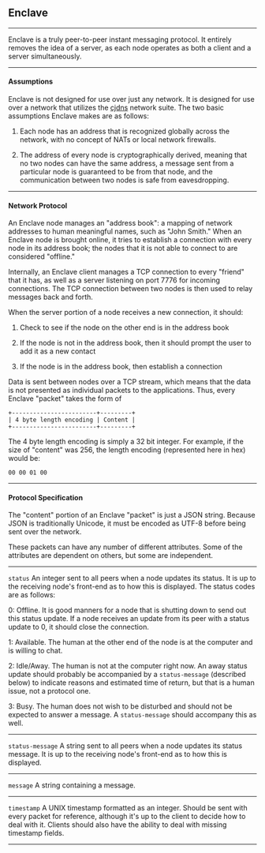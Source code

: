 ## **Enclave**

---

Enclave is a truly peer-to-peer instant messaging protocol. It entirely removes the idea of a server, as each node operates as both a client and a server simultaneously.

---

#### **Assumptions**

Enclave is not designed for use over just any network. It is designed for use over a network that utilizes the [cjdns](https://github.com/cjdelisle/cjdns) network suite. The two basic assumptions Enclave makes are as follows:

1. Each node has an address that is recognized globally across the network, with no concept of NATs or local network firewalls.

2. The address of every node is cryptographically derived, meaning that no two nodes can have the same address, a message sent from a particular node is guaranteed to be from that node, and the communication between two nodes is safe from eavesdropping.

---

#### **Network Protocol**

An Enclave node manages an "address book": a mapping of network addresses to human meaningful names, such as "John Smith." When an Enclave node is brought online, it tries to establish a connection with every node in its address book; the nodes that it is not able to connect to are considered "offline."

Internally, an Enclave client manages a TCP connection to every "friend" that it has, as well as a server listening on port 7776 for incoming connections. The TCP connection between two nodes is then used to relay messages back and forth.

When the server portion of a node receives a new connection, it should:

1. Check to see if the node on the other end is in the address book

2. If the node is not in the address book, then it should prompt the user to add it as a new contact

3. If the node is in the address book, then establish a connection

Data is sent between nodes over a TCP stream, which means that the data is not presented as individual packets to the applications. Thus, every Enclave "packet" takes the form of

    +------------------------+---------+
    | 4 byte length encoding | Content |
    +------------------------+---------+

The 4 byte length encoding is simply a 32 bit integer. For example, if the size of "content" was 256, the length encoding (represented here in hex) would be:

    00 00 01 00

---

#### **Protocol Specification**

The "content" portion of an Enclave "packet" is just a JSON string. Because JSON is traditionally Unicode, it must be encoded as UTF-8 before being sent over the network.

These packets can have any number of different attributes. Some of the attributes are dependent on others, but some are independent.

---

`status` An integer sent to all peers when a node updates its status. It is up to the receiving node's front-end as to how this is displayed. The status codes are as follows:

0: Offline. It is good manners for a node that is shutting down to send out this status update. If a node receives an update from its peer with a status update to 0, it should close the connection.

1: Available. The human at the other end of the node is at the computer and is willing to chat.

2: Idle/Away. The human is not at the computer right now. An away status update should probably be accompanied by a `status-message` (described below) to indicate reasons and estimated time of return, but that is a human issue, not a protocol one.

3: Busy. The human does not wish to be disturbed and should not be expected to answer a message. A `status-message` should accompany this as well.

---

`status-message` A string sent to all peers when a node updates its status message. It is up to the receiving node's front-end as to how this is displayed.

---

`message` A string containing a message.

---

`timestamp` A UNIX timestamp formatted as an integer. Should be sent with every packet for reference, although it's up to the client to decide how to deal with it. Clients should also have the ability to deal with missing timestamp fields.

---